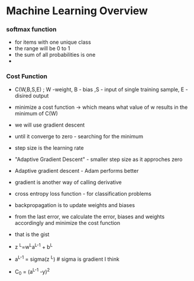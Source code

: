 # Machine Learning Overview

<H3>softmax function</H3>

- for items with one unique class
- the range will be 0 to 1
- the sum of all probabilities is one
-
<H3>Cost Function</H3>

- C(W,B,S,E) ; W -weight, B - bias ,S - input of single training sample, E - disired output

- minimize a cost function -> which means what value of w results in the minimum of C(W)
- we will use gradient descent
- until it converge to zero - searching for the minimum
- step size is the learning rate
- "Adaptive Gradient Descent" - smaller step size as it approches zero
- Adaptive gradient descent - Adam performs better
- gradient is another way of calling derivative
- cross entropy loss function - for classification problems
- backpropagation is to update weights and biases
- from the last error, we calculate the error, biases and weights accordingly and minimize the cost function 
- that is the gist

- z <sup>L</sup>=w<sup>L</sup>a<sup>L-1</sup> + b<sup>L</sup>
- a<sup>L-1</sup> = sigma(z <sup>L</sup>) # sigma is gradient I think
- C<sub>0</sub> = (a<sup>L-1</sup> -y)<sup>2</sup>
